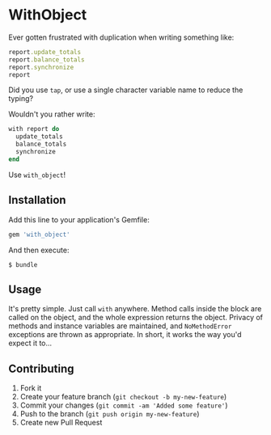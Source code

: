 # WithObject

Ever gotten frustrated with duplication when writing something like:

```ruby
report.update_totals
report.balance_totals
report.synchronize
report
```

Did you use `tap`, or use a single character variable name to reduce the typing?

Wouldn't you rather write:

```ruby
with report do
  update_totals
  balance_totals
  synchronize
end
```

Use `with_object`!

## Installation

Add this line to your application's Gemfile:

```ruby
gem 'with_object'
```

And then execute:

    $ bundle

## Usage

It's pretty simple. Just call `with` anywhere. Method calls inside the block are called on the object, and the whole expression returns the object. Privacy of methods and instance variables are maintained, and `NoMethodError` exceptions are thrown as appropriate. In short, it works the way you'd expect it to...

## Contributing

1. Fork it
2. Create your feature branch (`git checkout -b my-new-feature`)
3. Commit your changes (`git commit -am 'Added some feature'`)
4. Push to the branch (`git push origin my-new-feature`)
5. Create new Pull Request
